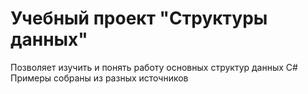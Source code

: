 <h1>Учебный проект "Структуры данных"</h1>
<p>
  Позволяет изучить и понять работу основных структур данных C#<br>
  Примеры собраны из разных источников
</p>
